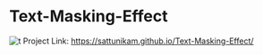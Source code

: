 # Text-Masking-Effect
![t](https://github.com/sattunikam/Text-Masking-Effect/assets/98211397/c9006e2c-a0fe-417f-8ed2-9cfb57f4f25c)
Project Link: https://sattunikam.github.io/Text-Masking-Effect/
